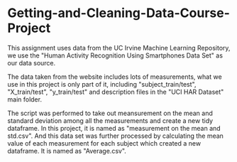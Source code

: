 # Getting-and-Cleaning-Data-Course-Project
This assignment uses data from the UC Irvine Machine Learning Repository, we use the "Human Activity Recognition Using Smartphones Data Set" as our data source.

The data taken from the website includes lots of measurements, what we use in this project is only part of it, including "subject_train/test", "X_train/test", "y_train/test" and description files in the "UCI HAR Dataset" main folder.

The script was performed to take out meansurement on the mean and standard deviation among all the measurements and create a new tidy dataframe. In this project, it is named as "measurement on the mean and std.csv". And this data set was further processed by calculating the mean value of each measurement for each subject which created a new dataframe. It is named as "Average.csv".
